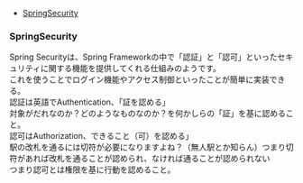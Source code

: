 <!-- TOC -->

- [SpringSecurity](#SpringSecurity)

<!-- /TOC -->

### SpringSecurity
Spring Securityは、Spring Frameworkの中で「認証」と「認可」といったセキュリティに関する機能を提供してくれる仕組みのようです。<br>
これを使うことでログイン機能やアクセス制御といったことが簡単に実装できる。<br>
認証は英語でAuthentication、「証を認める」<br>
対象がだれなのか？どのようなものなのか？を何かしらの「証」を基に認めること。<br>
認可はAuthorization、できること（可）を認める」<br>
駅の改札を通るには切符が必要になりますよね？（無人駅とか知らん）つまり切符があれば改札を通ることが認められ、なければ通ることが認められない<br>
つまり認可とは権限を基に行動を認めること。
